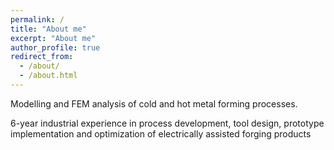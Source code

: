 ```yaml
---
permalink: /
title: "About me"
excerpt: "About me"
author_profile: true
redirect_from: 
  - /about/
  - /about.html
---
```



Modelling and FEM analysis of cold and hot metal forming processes. 

6-year industrial experience in process development, tool design, prototype implementation and optimization of electrically assisted forging products

